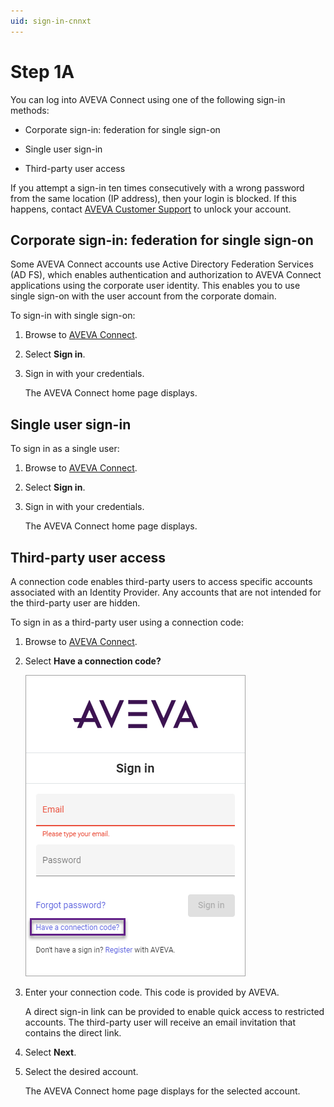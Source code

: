 ```yaml
---
uid: sign-in-cnnxt
---
```


# Step 1A

You can log into AVEVA Connect using one of the following sign-in methods:

* Corporate sign-in: federation for single sign-on

* Single user sign-in

* Third-party user access

If you attempt a sign-in ten times consecutively with a wrong password from the same location (IP address), then your login is blocked. If this happens, contact [AVEVA Customer Support](https://softwaresupport.aveva.com) to unlock your account.

## Corporate sign-in: federation for single sign-on

Some AVEVA Connect accounts use Active Directory Federation Services (AD FS), which enables authentication and authorization to AVEVA Connect applications using the corporate user identity. This enables you to use single sign-on with the user account from the corporate domain.

To sign-in with single sign-on:

1. Browse to [AVEVA Connect](https://connect.aveva.com/).

1. Select **Sign in**.

1. Sign in with your credentials.

    The AVEVA Connect home page displays.

## Single user sign-in

To sign in as a single user:

1. Browse to [AVEVA Connect](https://connect.aveva.com/).

1. Select **Sign in**.

1. Sign in with your credentials.

    The AVEVA Connect home page displays.

## Third-party user access

A connection code enables third-party users to access specific accounts associated with an Identity Provider. Any accounts that are not intended for the third-party user are hidden.

To sign in as a third-party user using a connection code:

1. Browse to [AVEVA Connect](https://connect.aveva.com/).

1. Select **Have a connection code?**

    ![Connection code screen](./images/cnnxtn-code-3rd-party.png)

1. Enter your connection code. This code is provided by AVEVA.

    A direct sign-in link can be provided to enable quick access to restricted accounts. The third-party user will receive an email invitation that contains the direct link.

1. Select **Next**.

1. Select the desired account.

    The AVEVA Connect home page displays for the selected account.